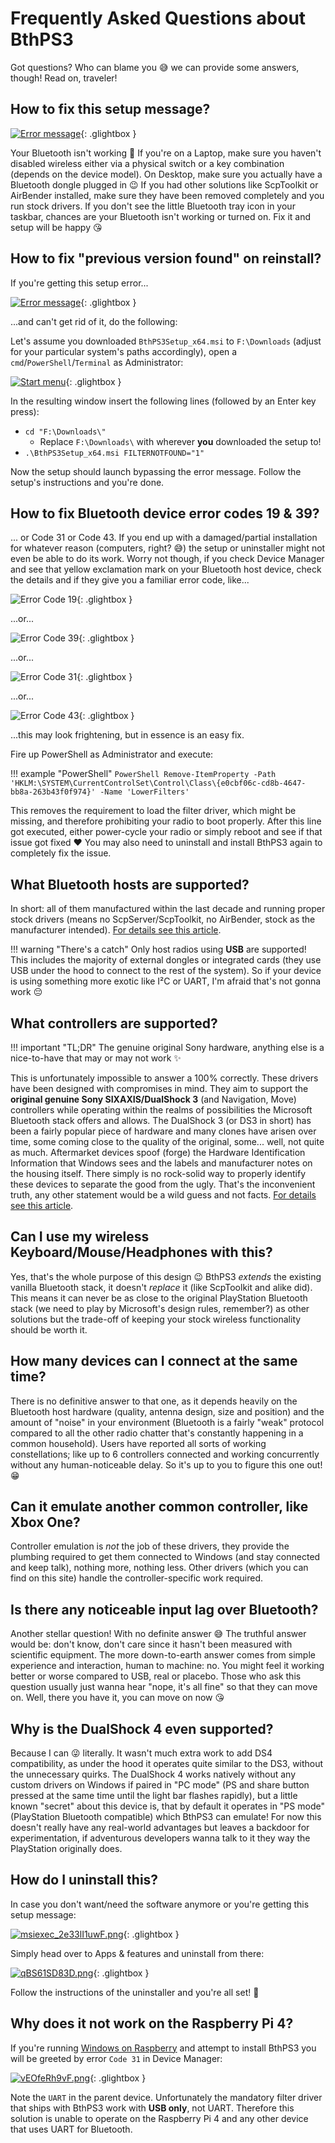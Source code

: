 # Frequently Asked Questions about BthPS3

Got questions? Who can blame you 😅 we can provide some answers, though! Read on, traveler!

## How to fix this setup message?

[![Error message](images/glvDeYjpQi.png)](images/glvDeYjpQi.png){: .glightbox }

Your Bluetooth isn't working 🙂 If you're on a Laptop, make sure you haven't disabled wireless either via a physical switch or a key combination (depends on the device model). On Desktop, make sure you actually have a Bluetooth dongle plugged in 😉 If you had other solutions like ScpToolkit or AirBender installed, make sure they have been removed completely and you run stock drivers. If you don't see the little Bluetooth tray icon in your taskbar, chances are your Bluetooth isn't working or turned on. Fix it and setup will be happy 😘

## How to fix "previous version found" on reinstall?

If you're getting this setup error...

[![Error message](images/previous-version-found.png)](images/previous-version-found.png){: .glightbox }  

...and can't get rid of it, do the following:

Let's assume you downloaded `BthPS3Setup_x64.msi` to `F:\Downloads` (adjust for your particular system's paths accordingly), open a `cmd`/`PowerShell`/`Terminal` as Administrator:

[![Start menu](images/JfVi16IRZJ.png)](images/JfVi16IRZJ.png){: .glightbox }  

In the resulting window insert the following lines (followed by an Enter key press):

- `cd "F:\Downloads\"`
    - Replace `F:\Downloads\` with wherever **you** downloaded the setup to!
- `.\BthPS3Setup_x64.msi FILTERNOTFOUND="1"`

Now the setup should launch bypassing the error message. Follow the setup's instructions and you're done.

## How to fix Bluetooth device error codes 19 & 39?

... or Code 31 or Code 43. If you end up with a damaged/partial installation for whatever reason (computers, right? 😅) the setup or uninstaller might not even be able to do its work. Worry not though, if you check Device Manager and see that yellow exclamation mark on your Bluetooth host device, check the details and if they give you a familiar error code, like...

![Error Code 19](images/host-error-19.png){: .glightbox }  

...or...

![Error Code 39](images/host-error-39.png){: .glightbox }  

...or...

![Error Code 31](images/intel-driver-error-31.png){: .glightbox }  

...or...

![Error Code 43](images/error-code-43.png){: .glightbox }  

...this may look frightening, but in essence is an easy fix.

Fire up PowerShell as Administrator and execute:

!!! example "PowerShell"
    ```PowerShell
    Remove-ItemProperty -Path 'HKLM:\SYSTEM\CurrentControlSet\Control\Class\{e0cbf06c-cd8b-4647-bb8a-263b43f0f974}' -Name 'LowerFilters'
    ```

This removes the requirement to load the filter driver, which might be missing, and therefore prohibiting your radio to boot properly. After this line got executed, either power-cycle your radio or simply reboot and see if that issue got fixed ❤️ You may also need to uninstall and install BthPS3 again to completely fix the issue.

## What Bluetooth hosts are supported?

In short: all of them manufactured within the last decade and running proper stock drivers (means no ScpServer/ScpToolkit, no AirBender, stock as the manufacturer intended). [For details see this article](../Compatible-Bluetooth-Devices).

!!! warning "There's a catch"
    Only host radios using **USB** are supported! This includes the majority of external dongles or integrated cards (they use USB under the hood to connect to the rest of the system). So if your device is using something more exotic like I²C or UART, I'm afraid that's not gonna work 😔

## What controllers are supported?

!!! important "TL;DR"
    The genuine original Sony hardware, anything else is a nice-to-have that may or may not work ✨

This is unfortunately impossible to answer a 100% correctly. These drivers have been designed with compromises in mind. They aim to support the **original genuine Sony SIXAXIS/DualShock 3** (and Navigation, Move) controllers while operating within the realms of possibilities the Microsoft Bluetooth stack offers and allows. The DualShock 3 (or DS3 in short) has been a fairly popular piece of hardware and many clones have arisen over time, some coming close to the quality of the original, some... well, not quite as much. Aftermarket devices spoof (forge) the Hardware Identification Information that Windows sees and the labels and manufacturer notes on the housing itself. There simply is no rock-solid way to properly identify these devices to separate the good from the ugly. That's the inconvenient truth, any other statement would be a wild guess and not facts. [For details see this article](../About-Controller-Compatibility).

## Can I use my wireless Keyboard/Mouse/Headphones with this?

Yes, that's the whole purpose of this design 😉 BthPS3 *extends* the existing vanilla Bluetooth stack, it doesn't *replace* it (like ScpToolkit and alike did). This means it can never be as close to the original PlayStation Bluetooth stack (we need to play by Microsoft's design rules, remember?) as other solutions but the trade-off of keeping your stock wireless functionality should be worth it.

## How many devices can I connect at the same time?

There is no definitive answer to that one, as it depends heavily on the Bluetooth host hardware (quality, antenna design, size and position) and the amount of "noise" in your environment (Bluetooth is a fairly "weak" protocol compared to all the other radio chatter that's constantly happening in a common household). Users have reported all sorts of working constellations; like up to 6 controllers connected and working concurrently without any human-noticeable delay. So it's up to you to figure this one out! 😁

## Can it emulate another common controller, like Xbox One?

Controller emulation is *not* the job of these drivers, they provide the plumbing required to get them connected to Windows (and stay connected and keep talk), nothing more, nothing less. Other drivers (which you can find on this site) handle the controller-specific work required.

## Is there any noticeable input lag over Bluetooth?

Another stellar question! With no definite answer 😅 The truthful answer would be: don't know, don't care since it hasn't been measured with scientific equipment. The more down-to-earth answer comes from simple experience and interaction, human to machine: no. You might feel it working better or worse compared to USB, real or placebo. Those who ask this question usually just wanna hear "nope, it's all fine" so that they can move on. Well, there you have it, you can move on now 😘

## Why is the DualShock 4 even supported?

Because I can 😜 literally. It wasn't much extra work to add DS4 compatibility, as under the hood it operates quite similar to the DS3, without the unnecessary quirks. The DualShock 4 works natively without any custom drivers on Windows if paired in "PC mode" (PS and share button pressed at the same time until the light bar flashes rapidly), but a little known "secret" about this device is, that by default it operates in "PS mode" (PlayStation Bluetooth compatible) which BthPS3 can emulate! For now this doesn't really have any real-world advantages but leaves a backdoor for experimentation, if adventurous developers wanna talk to it they way the PlayStation originally does.

## How do I uninstall this?

In case you don't want/need the software anymore or you're getting this setup message:

[![msiexec_2e33lI1uwF.png](/images/msiexec_2e33lI1uwF.png)](/images/msiexec_2e33lI1uwF.png){: .glightbox }

Simply head over to Apps & features and uninstall from there:

[![qBS61SD83D.png](/images/qBS61SD83D.png)](/images/qBS61SD83D.png){: .glightbox }

Follow the instructions of the uninstaller and you're all set! 👋

## Why does it not work on the Raspberry Pi 4?

If you're running [Windows on Raspberry](https://worproject.com/) and attempt to install BthPS3 you will be greeted by error `Code 31` in Device Manager:

[![vEOfeRh9vF.png](images/vEOfeRh9vF.png)](images/vEOfeRh9vF.png){: .glightbox }

Note the `UART` in the parent device. Unfortunately the mandatory filter driver that ships with BthPS3 work with **USB only**, not UART. Therefore this solution is unable to operate on the Raspberry Pi 4 and any other device that uses UART for Bluetooth.
